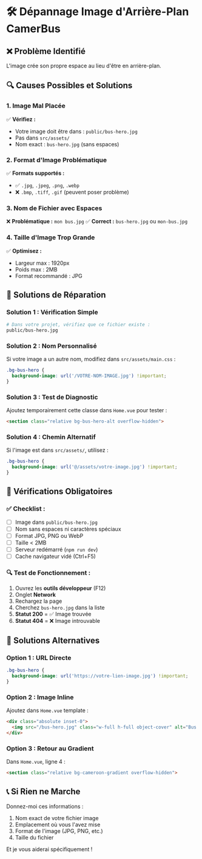 # 🛠️ Dépannage Image d'Arrière-Plan CamerBus

## ❌ **Problème Identifié**
L'image crée son propre espace au lieu d'être en arrière-plan.

## 🔍 **Causes Possibles et Solutions**

### **1. Image Mal Placée**
✅ **Vérifiez :**
- Votre image doit être dans : `public/bus-hero.jpg`
- Pas dans `src/assets/`
- Nom exact : `bus-hero.jpg` (sans espaces)

### **2. Format d'Image Problématique**
✅ **Formats supportés :**
- ✅ `.jpg`, `.jpeg`, `.png`, `.webp`
- ❌ `.bmp`, `.tiff`, `.gif` (peuvent poser problème)

### **3. Nom de Fichier avec Espaces**
❌ **Problématique :** `mon bus.jpg`
✅ **Correct :** `bus-hero.jpg` ou `mon-bus.jpg`

### **4. Taille d'Image Trop Grande**
✅ **Optimisez :**
- Largeur max : 1920px
- Poids max : 2MB
- Format recommandé : JPG

## 🔧 **Solutions de Réparation**

### **Solution 1 : Vérification Simple**
```bash
# Dans votre projet, vérifiez que ce fichier existe :
public/bus-hero.jpg
```

### **Solution 2 : Nom Personnalisé**
Si votre image a un autre nom, modifiez dans `src/assets/main.css` :
```css
.bg-bus-hero {
  background-image: url('/VOTRE-NOM-IMAGE.jpg') !important;
}
```

### **Solution 3 : Test de Diagnostic**
Ajoutez temporairement cette classe dans `Home.vue` pour tester :
```html
<section class="relative bg-bus-hero-alt overflow-hidden">
```

### **Solution 4 : Chemin Alternatif**
Si l'image est dans `src/assets/`, utilisez :
```css
.bg-bus-hero {
  background-image: url('@/assets/votre-image.jpg') !important;
}
```

## 🚨 **Vérifications Obligatoires**

### ✅ **Checklist :**
- [ ] Image dans `public/bus-hero.jpg`
- [ ] Nom sans espaces ni caractères spéciaux
- [ ] Format JPG, PNG ou WebP
- [ ] Taille < 2MB
- [ ] Serveur redémarré (`npm run dev`)
- [ ] Cache navigateur vidé (Ctrl+F5)

### 🔍 **Test de Fonctionnement :**
1. Ouvrez les **outils développeur** (F12)
2. Onglet **Network** 
3. Rechargez la page
4. Cherchez `bus-hero.jpg` dans la liste
5. **Statut 200** = ✅ Image trouvée
6. **Statut 404** = ❌ Image introuvable

## 🎯 **Solutions Alternatives**

### **Option 1 : URL Directe**
```css
.bg-bus-hero {
  background-image: url('https://votre-lien-image.jpg') !important;
}
```

### **Option 2 : Image Inline** 
Ajoutez dans `Home.vue` template :
```html
<div class="absolute inset-0">
  <img src="/bus-hero.jpg" class="w-full h-full object-cover" alt="Bus CamerBus">
</div>
```

### **Option 3 : Retour au Gradient**
Dans `Home.vue`, ligne 4 :
```html
<section class="relative bg-cameroon-gradient overflow-hidden">
```

## 📞 **Si Rien ne Marche**

Donnez-moi ces informations :
1. Nom exact de votre fichier image
2. Emplacement où vous l'avez mise
3. Format de l'image (JPG, PNG, etc.)
4. Taille du fichier

Et je vous aiderai spécifiquement !
